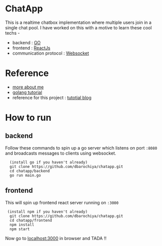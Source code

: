 # ChatApp 

This is a realtime chatbox implementation where multiple users join in a single chat pool. I have worked on this with a motive to learn these cool techs - 

  - backend : [GO](https://golang.org/)
  - frontend : [ReactJs](https://reactjs.org/)
  - communication protocol : [Websocket](https://en.wikipedia.org/wiki/WebSocket#:~:text=WebSocket%20is%20a%20computer%20communications,being%20standardized%20by%20the%20W3C.)

# Reference

- [more about me](https://dhruvbarochiya.com)
- [golang tutorial](https://www.youtube.com/watch?v=YS4e4q9oBaU)
- reference for this project : [tutotial blog](https://tutorialedge.net/projects/chat-system-in-go-and-react/)

# How to run

## backend

Follow these commands to spin up a go server which listens on port `:8080` and broadcasts messages to clients using websocket.

```
  (install go if you haven't already)
  git clone https://github.com/dbarochiya/chatapp.git
  cd chatapp/backend
  go run main.go
``` 

## frontend

This will spin up frontend react server running on `:3000` 
``` 
 (install npm if you haven't already)
  git clone https://github.com/dbarochiya/chatapp.git
  cd chatapp/frontend
  npm install
  npm start 
```

Now go to [localhost:3000](localhost:3000) in browser and TADA !! 
